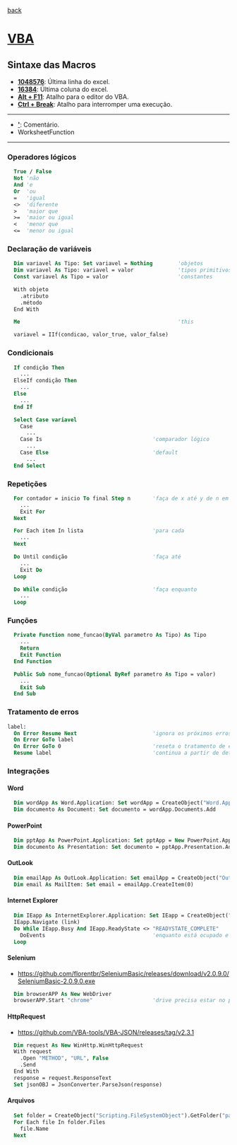[back](../readme.md)
# [VBA](https://docs.microsoft.com/pt-br/office/vba/api/overview/)
## Sintaxe das Macros
* **<ins>1048576</ins>**: Última linha do excel.
* **<ins>16384</ins>**: Última coluna do excel.
* **<ins>Alt + F11</ins>**: Atalho para o editor do VBA.
* **<ins>Ctrl + Break</ins>**: Atalho para interromper uma execução.
---
* **<ins>'</ins>**: Comentário.
* WorksheetFunction
---
### Operadores lógicos
```vb
  True / False
  Not 'não
  And 'e
  Or  'ou
  =   'igual
  <>  'diferente
  >   'maior que
  >=  'maior ou igual
  <   'menor que
  <=  'menor ou igual
```
### Declaração de variáveis
```vb
  Dim variavel As Tipo: Set variavel = Nothing        'objetos
  Dim variavel As Tipo: variavel = valor              'tipos primitivos
  Const variavel As Tipo = valor                      'constantes

  With objeto
    .atributo
    .método
  End With

  Me                                                  'this

  variavel = IIf(condicao, valor_true, valor_false)
```
### Condicionais
```vb
  If condição Then
    ...
  ElseIf condição Then
    ...
  Else
    ...
  End If
```
```vb
  Select Case variavel
    Case
      ...
    Case Is                                   'comparador lógico
      ...
    Case Else                                 'default
      ...
  End Select
```
### Repetições
```vb
  For contador = inicio To final Step n       'faça de x até y de n em n
    ...
    Exit For
  Next
```
```vb
  For Each item In lista                      'para cada
    ...
  Next
```
```vb
  Do Until condição                           'faça até
    ...
    Exit Do
  Loop
```
```vb
  Do While condição                           'faça enquanto
    ...
  Loop
```
### Funções
```vb
  Private Function nome_funcao(ByVal parametro As Tipo) As Tipo
    ...
    Return
    Exit Function
  End Function
```
```vb
  Public Sub nome_funcao(Optional ByRef parametro As Tipo = valor)
    ...
    Exit Sub
  End Sub
```
### Tratamento de erros
```vb
label:
  On Error Resume Next                        'ignora os próximos erros
  On Error GoTo label
  On Error GoTo 0                             'reseta o tratamento de erro
  Resume label                                'continua a partir de determinado ponto
```
### Integrações
#### Word
```vb
  Dim wordApp As Word.Application: Set wordApp = CreateObject("Word.Application")
  Dim documento As Document: Set documento = wordApp.Documents.Add
```
#### PowerPoint
```vb
  Dim pptApp As PowerPoint.Application: Set pptApp = New PowerPoint.Application
  Dim documento As Presentation: Set documento = pptApp.Presentation.Add
```
#### OutLook
```vb
  Dim emailApp As OutLook.Application: Set emailApp = CreateObject("OutLook.Application")
  Dim email As MailItem: Set email = emailApp.CreateItem(0)
```
#### Internet Explorer
```vb
  Dim IEapp As InternetExplorer.Application: Set IEapp = CreateObject("InternetExplorer.Application")
  IEapp.Navigate (link)
  Do While IEapp.Busy And IEapp.ReadyState <> "READYSTATE_COMPLETE"
    DoEvents                                  'enquanto está ocupado e não está pronto, carregue a página
  Loop
```
#### Selenium
* https://github.com/florentbr/SeleniumBasic/releases/download/v2.0.9.0/SeleniumBasic-2.0.9.0.exe
```vb
  Dim browserAPP As New WebDriver
  browserAPP.Start "chrome"                   'drive precisa estar no path
```
#### HttpRequest
* https://github.com/VBA-tools/VBA-JSON/releases/tag/v2.3.1
```vb
  Dim request As New WinHttp.WinHttpRequest
  With request
    .Open "METHOD", "URL", False
    .Send
  End With
  response = request.ResponseText
  Set jsonOBJ = JsonConverter.ParseJson(response)
```
#### Arquivos
```vb
  Set folder = CreateObject("Scripting.FileSystemObject").GetFolder("path")
  For Each file In folder.Files
    file.Name
  Next
```
